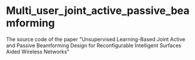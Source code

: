 # Multi_user_joint_active_passive_beamforming

The source code of the paper "Unsupervised Learning-Based Joint Active and Passive Beamforming Design for Reconfigurable Intelligent Surfaces Aided Wireless Networks"

